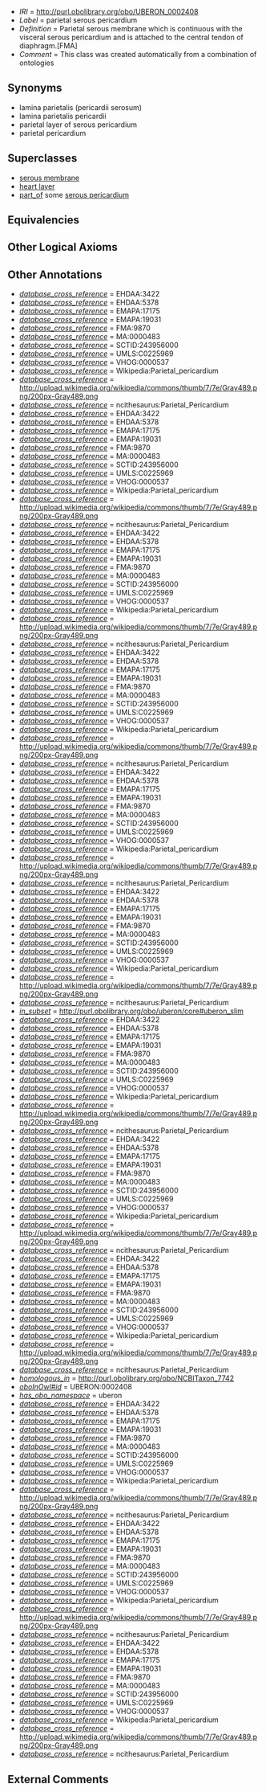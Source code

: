  * *IRI* = http://purl.obolibrary.org/obo/UBERON_0002408
 * *Label* = parietal serous pericardium
 * *Definition* = Parietal serous membrane which is continuous with the visceral serous pericardium and is attached to the central tendon of diaphragm.[FMA]
 * *Comment* = This class was created automatically from a combination of ontologies

## Synonyms

 * lamina parietalis (pericardii serosum)
 * lamina parietalis pericardii
 * parietal layer of serous pericardium
 * parietal pericardium

## Superclasses

 * [serous membrane](../../UBERON/42/UBERON_0000042.md)
 * [heart layer](../../UBERON/83/UBERON_0005983.md)
 * [part_of](../../BFO/50/BFO_0000050.md) some [serous pericardium](../../UBERON/57/UBERON_0002357.md)

## Equivalencies


## Other Logical Axioms


## Other Annotations

 * *[database_cross_reference](../../ef/oboInOwl#hasDbXref.md)* = EHDAA:3422
 * *[database_cross_reference](../../ef/oboInOwl#hasDbXref.md)* = EHDAA:5378
 * *[database_cross_reference](../../ef/oboInOwl#hasDbXref.md)* = EMAPA:17175
 * *[database_cross_reference](../../ef/oboInOwl#hasDbXref.md)* = EMAPA:19031
 * *[database_cross_reference](../../ef/oboInOwl#hasDbXref.md)* = FMA:9870
 * *[database_cross_reference](../../ef/oboInOwl#hasDbXref.md)* = MA:0000483
 * *[database_cross_reference](../../ef/oboInOwl#hasDbXref.md)* = SCTID:243956000
 * *[database_cross_reference](../../ef/oboInOwl#hasDbXref.md)* = UMLS:C0225969
 * *[database_cross_reference](../../ef/oboInOwl#hasDbXref.md)* = VHOG:0000537
 * *[database_cross_reference](../../ef/oboInOwl#hasDbXref.md)* = Wikipedia:Parietal_pericardium
 * *[database_cross_reference](../../ef/oboInOwl#hasDbXref.md)* = http://upload.wikimedia.org/wikipedia/commons/thumb/7/7e/Gray489.png/200px-Gray489.png
 * *[database_cross_reference](../../ef/oboInOwl#hasDbXref.md)* = ncithesaurus:Parietal_Pericardium
 * *[database_cross_reference](../../ef/oboInOwl#hasDbXref.md)* = EHDAA:3422
 * *[database_cross_reference](../../ef/oboInOwl#hasDbXref.md)* = EHDAA:5378
 * *[database_cross_reference](../../ef/oboInOwl#hasDbXref.md)* = EMAPA:17175
 * *[database_cross_reference](../../ef/oboInOwl#hasDbXref.md)* = EMAPA:19031
 * *[database_cross_reference](../../ef/oboInOwl#hasDbXref.md)* = FMA:9870
 * *[database_cross_reference](../../ef/oboInOwl#hasDbXref.md)* = MA:0000483
 * *[database_cross_reference](../../ef/oboInOwl#hasDbXref.md)* = SCTID:243956000
 * *[database_cross_reference](../../ef/oboInOwl#hasDbXref.md)* = UMLS:C0225969
 * *[database_cross_reference](../../ef/oboInOwl#hasDbXref.md)* = VHOG:0000537
 * *[database_cross_reference](../../ef/oboInOwl#hasDbXref.md)* = Wikipedia:Parietal_pericardium
 * *[database_cross_reference](../../ef/oboInOwl#hasDbXref.md)* = http://upload.wikimedia.org/wikipedia/commons/thumb/7/7e/Gray489.png/200px-Gray489.png
 * *[database_cross_reference](../../ef/oboInOwl#hasDbXref.md)* = ncithesaurus:Parietal_Pericardium
 * *[database_cross_reference](../../ef/oboInOwl#hasDbXref.md)* = EHDAA:3422
 * *[database_cross_reference](../../ef/oboInOwl#hasDbXref.md)* = EHDAA:5378
 * *[database_cross_reference](../../ef/oboInOwl#hasDbXref.md)* = EMAPA:17175
 * *[database_cross_reference](../../ef/oboInOwl#hasDbXref.md)* = EMAPA:19031
 * *[database_cross_reference](../../ef/oboInOwl#hasDbXref.md)* = FMA:9870
 * *[database_cross_reference](../../ef/oboInOwl#hasDbXref.md)* = MA:0000483
 * *[database_cross_reference](../../ef/oboInOwl#hasDbXref.md)* = SCTID:243956000
 * *[database_cross_reference](../../ef/oboInOwl#hasDbXref.md)* = UMLS:C0225969
 * *[database_cross_reference](../../ef/oboInOwl#hasDbXref.md)* = VHOG:0000537
 * *[database_cross_reference](../../ef/oboInOwl#hasDbXref.md)* = Wikipedia:Parietal_pericardium
 * *[database_cross_reference](../../ef/oboInOwl#hasDbXref.md)* = http://upload.wikimedia.org/wikipedia/commons/thumb/7/7e/Gray489.png/200px-Gray489.png
 * *[database_cross_reference](../../ef/oboInOwl#hasDbXref.md)* = ncithesaurus:Parietal_Pericardium
 * *[database_cross_reference](../../ef/oboInOwl#hasDbXref.md)* = EHDAA:3422
 * *[database_cross_reference](../../ef/oboInOwl#hasDbXref.md)* = EHDAA:5378
 * *[database_cross_reference](../../ef/oboInOwl#hasDbXref.md)* = EMAPA:17175
 * *[database_cross_reference](../../ef/oboInOwl#hasDbXref.md)* = EMAPA:19031
 * *[database_cross_reference](../../ef/oboInOwl#hasDbXref.md)* = FMA:9870
 * *[database_cross_reference](../../ef/oboInOwl#hasDbXref.md)* = MA:0000483
 * *[database_cross_reference](../../ef/oboInOwl#hasDbXref.md)* = SCTID:243956000
 * *[database_cross_reference](../../ef/oboInOwl#hasDbXref.md)* = UMLS:C0225969
 * *[database_cross_reference](../../ef/oboInOwl#hasDbXref.md)* = VHOG:0000537
 * *[database_cross_reference](../../ef/oboInOwl#hasDbXref.md)* = Wikipedia:Parietal_pericardium
 * *[database_cross_reference](../../ef/oboInOwl#hasDbXref.md)* = http://upload.wikimedia.org/wikipedia/commons/thumb/7/7e/Gray489.png/200px-Gray489.png
 * *[database_cross_reference](../../ef/oboInOwl#hasDbXref.md)* = ncithesaurus:Parietal_Pericardium
 * *[database_cross_reference](../../ef/oboInOwl#hasDbXref.md)* = EHDAA:3422
 * *[database_cross_reference](../../ef/oboInOwl#hasDbXref.md)* = EHDAA:5378
 * *[database_cross_reference](../../ef/oboInOwl#hasDbXref.md)* = EMAPA:17175
 * *[database_cross_reference](../../ef/oboInOwl#hasDbXref.md)* = EMAPA:19031
 * *[database_cross_reference](../../ef/oboInOwl#hasDbXref.md)* = FMA:9870
 * *[database_cross_reference](../../ef/oboInOwl#hasDbXref.md)* = MA:0000483
 * *[database_cross_reference](../../ef/oboInOwl#hasDbXref.md)* = SCTID:243956000
 * *[database_cross_reference](../../ef/oboInOwl#hasDbXref.md)* = UMLS:C0225969
 * *[database_cross_reference](../../ef/oboInOwl#hasDbXref.md)* = VHOG:0000537
 * *[database_cross_reference](../../ef/oboInOwl#hasDbXref.md)* = Wikipedia:Parietal_pericardium
 * *[database_cross_reference](../../ef/oboInOwl#hasDbXref.md)* = http://upload.wikimedia.org/wikipedia/commons/thumb/7/7e/Gray489.png/200px-Gray489.png
 * *[database_cross_reference](../../ef/oboInOwl#hasDbXref.md)* = ncithesaurus:Parietal_Pericardium
 * *[database_cross_reference](../../ef/oboInOwl#hasDbXref.md)* = EHDAA:3422
 * *[database_cross_reference](../../ef/oboInOwl#hasDbXref.md)* = EHDAA:5378
 * *[database_cross_reference](../../ef/oboInOwl#hasDbXref.md)* = EMAPA:17175
 * *[database_cross_reference](../../ef/oboInOwl#hasDbXref.md)* = EMAPA:19031
 * *[database_cross_reference](../../ef/oboInOwl#hasDbXref.md)* = FMA:9870
 * *[database_cross_reference](../../ef/oboInOwl#hasDbXref.md)* = MA:0000483
 * *[database_cross_reference](../../ef/oboInOwl#hasDbXref.md)* = SCTID:243956000
 * *[database_cross_reference](../../ef/oboInOwl#hasDbXref.md)* = UMLS:C0225969
 * *[database_cross_reference](../../ef/oboInOwl#hasDbXref.md)* = VHOG:0000537
 * *[database_cross_reference](../../ef/oboInOwl#hasDbXref.md)* = Wikipedia:Parietal_pericardium
 * *[database_cross_reference](../../ef/oboInOwl#hasDbXref.md)* = http://upload.wikimedia.org/wikipedia/commons/thumb/7/7e/Gray489.png/200px-Gray489.png
 * *[database_cross_reference](../../ef/oboInOwl#hasDbXref.md)* = ncithesaurus:Parietal_Pericardium
 * *[in_subset](../../et/oboInOwl#inSubset.md)* = http://purl.obolibrary.org/obo/uberon/core#uberon_slim
 * *[database_cross_reference](../../ef/oboInOwl#hasDbXref.md)* = EHDAA:3422
 * *[database_cross_reference](../../ef/oboInOwl#hasDbXref.md)* = EHDAA:5378
 * *[database_cross_reference](../../ef/oboInOwl#hasDbXref.md)* = EMAPA:17175
 * *[database_cross_reference](../../ef/oboInOwl#hasDbXref.md)* = EMAPA:19031
 * *[database_cross_reference](../../ef/oboInOwl#hasDbXref.md)* = FMA:9870
 * *[database_cross_reference](../../ef/oboInOwl#hasDbXref.md)* = MA:0000483
 * *[database_cross_reference](../../ef/oboInOwl#hasDbXref.md)* = SCTID:243956000
 * *[database_cross_reference](../../ef/oboInOwl#hasDbXref.md)* = UMLS:C0225969
 * *[database_cross_reference](../../ef/oboInOwl#hasDbXref.md)* = VHOG:0000537
 * *[database_cross_reference](../../ef/oboInOwl#hasDbXref.md)* = Wikipedia:Parietal_pericardium
 * *[database_cross_reference](../../ef/oboInOwl#hasDbXref.md)* = http://upload.wikimedia.org/wikipedia/commons/thumb/7/7e/Gray489.png/200px-Gray489.png
 * *[database_cross_reference](../../ef/oboInOwl#hasDbXref.md)* = ncithesaurus:Parietal_Pericardium
 * *[database_cross_reference](../../ef/oboInOwl#hasDbXref.md)* = EHDAA:3422
 * *[database_cross_reference](../../ef/oboInOwl#hasDbXref.md)* = EHDAA:5378
 * *[database_cross_reference](../../ef/oboInOwl#hasDbXref.md)* = EMAPA:17175
 * *[database_cross_reference](../../ef/oboInOwl#hasDbXref.md)* = EMAPA:19031
 * *[database_cross_reference](../../ef/oboInOwl#hasDbXref.md)* = FMA:9870
 * *[database_cross_reference](../../ef/oboInOwl#hasDbXref.md)* = MA:0000483
 * *[database_cross_reference](../../ef/oboInOwl#hasDbXref.md)* = SCTID:243956000
 * *[database_cross_reference](../../ef/oboInOwl#hasDbXref.md)* = UMLS:C0225969
 * *[database_cross_reference](../../ef/oboInOwl#hasDbXref.md)* = VHOG:0000537
 * *[database_cross_reference](../../ef/oboInOwl#hasDbXref.md)* = Wikipedia:Parietal_pericardium
 * *[database_cross_reference](../../ef/oboInOwl#hasDbXref.md)* = http://upload.wikimedia.org/wikipedia/commons/thumb/7/7e/Gray489.png/200px-Gray489.png
 * *[database_cross_reference](../../ef/oboInOwl#hasDbXref.md)* = ncithesaurus:Parietal_Pericardium
 * *[database_cross_reference](../../ef/oboInOwl#hasDbXref.md)* = EHDAA:3422
 * *[database_cross_reference](../../ef/oboInOwl#hasDbXref.md)* = EHDAA:5378
 * *[database_cross_reference](../../ef/oboInOwl#hasDbXref.md)* = EMAPA:17175
 * *[database_cross_reference](../../ef/oboInOwl#hasDbXref.md)* = EMAPA:19031
 * *[database_cross_reference](../../ef/oboInOwl#hasDbXref.md)* = FMA:9870
 * *[database_cross_reference](../../ef/oboInOwl#hasDbXref.md)* = MA:0000483
 * *[database_cross_reference](../../ef/oboInOwl#hasDbXref.md)* = SCTID:243956000
 * *[database_cross_reference](../../ef/oboInOwl#hasDbXref.md)* = UMLS:C0225969
 * *[database_cross_reference](../../ef/oboInOwl#hasDbXref.md)* = VHOG:0000537
 * *[database_cross_reference](../../ef/oboInOwl#hasDbXref.md)* = Wikipedia:Parietal_pericardium
 * *[database_cross_reference](../../ef/oboInOwl#hasDbXref.md)* = http://upload.wikimedia.org/wikipedia/commons/thumb/7/7e/Gray489.png/200px-Gray489.png
 * *[database_cross_reference](../../ef/oboInOwl#hasDbXref.md)* = ncithesaurus:Parietal_Pericardium
 * *[homologous_in](../../core#homologous/in/core#homologous_in.md)* = http://purl.obolibrary.org/obo/NCBITaxon_7742
 * *[oboInOwl#id](../../id/oboInOwl#id.md)* = UBERON:0002408
 * *[has_obo_namespace](../../ce/oboInOwl#hasOBONamespace.md)* = uberon
 * *[database_cross_reference](../../ef/oboInOwl#hasDbXref.md)* = EHDAA:3422
 * *[database_cross_reference](../../ef/oboInOwl#hasDbXref.md)* = EHDAA:5378
 * *[database_cross_reference](../../ef/oboInOwl#hasDbXref.md)* = EMAPA:17175
 * *[database_cross_reference](../../ef/oboInOwl#hasDbXref.md)* = EMAPA:19031
 * *[database_cross_reference](../../ef/oboInOwl#hasDbXref.md)* = FMA:9870
 * *[database_cross_reference](../../ef/oboInOwl#hasDbXref.md)* = MA:0000483
 * *[database_cross_reference](../../ef/oboInOwl#hasDbXref.md)* = SCTID:243956000
 * *[database_cross_reference](../../ef/oboInOwl#hasDbXref.md)* = UMLS:C0225969
 * *[database_cross_reference](../../ef/oboInOwl#hasDbXref.md)* = VHOG:0000537
 * *[database_cross_reference](../../ef/oboInOwl#hasDbXref.md)* = Wikipedia:Parietal_pericardium
 * *[database_cross_reference](../../ef/oboInOwl#hasDbXref.md)* = http://upload.wikimedia.org/wikipedia/commons/thumb/7/7e/Gray489.png/200px-Gray489.png
 * *[database_cross_reference](../../ef/oboInOwl#hasDbXref.md)* = ncithesaurus:Parietal_Pericardium
 * *[database_cross_reference](../../ef/oboInOwl#hasDbXref.md)* = EHDAA:3422
 * *[database_cross_reference](../../ef/oboInOwl#hasDbXref.md)* = EHDAA:5378
 * *[database_cross_reference](../../ef/oboInOwl#hasDbXref.md)* = EMAPA:17175
 * *[database_cross_reference](../../ef/oboInOwl#hasDbXref.md)* = EMAPA:19031
 * *[database_cross_reference](../../ef/oboInOwl#hasDbXref.md)* = FMA:9870
 * *[database_cross_reference](../../ef/oboInOwl#hasDbXref.md)* = MA:0000483
 * *[database_cross_reference](../../ef/oboInOwl#hasDbXref.md)* = SCTID:243956000
 * *[database_cross_reference](../../ef/oboInOwl#hasDbXref.md)* = UMLS:C0225969
 * *[database_cross_reference](../../ef/oboInOwl#hasDbXref.md)* = VHOG:0000537
 * *[database_cross_reference](../../ef/oboInOwl#hasDbXref.md)* = Wikipedia:Parietal_pericardium
 * *[database_cross_reference](../../ef/oboInOwl#hasDbXref.md)* = http://upload.wikimedia.org/wikipedia/commons/thumb/7/7e/Gray489.png/200px-Gray489.png
 * *[database_cross_reference](../../ef/oboInOwl#hasDbXref.md)* = ncithesaurus:Parietal_Pericardium
 * *[database_cross_reference](../../ef/oboInOwl#hasDbXref.md)* = EHDAA:3422
 * *[database_cross_reference](../../ef/oboInOwl#hasDbXref.md)* = EHDAA:5378
 * *[database_cross_reference](../../ef/oboInOwl#hasDbXref.md)* = EMAPA:17175
 * *[database_cross_reference](../../ef/oboInOwl#hasDbXref.md)* = EMAPA:19031
 * *[database_cross_reference](../../ef/oboInOwl#hasDbXref.md)* = FMA:9870
 * *[database_cross_reference](../../ef/oboInOwl#hasDbXref.md)* = MA:0000483
 * *[database_cross_reference](../../ef/oboInOwl#hasDbXref.md)* = SCTID:243956000
 * *[database_cross_reference](../../ef/oboInOwl#hasDbXref.md)* = UMLS:C0225969
 * *[database_cross_reference](../../ef/oboInOwl#hasDbXref.md)* = VHOG:0000537
 * *[database_cross_reference](../../ef/oboInOwl#hasDbXref.md)* = Wikipedia:Parietal_pericardium
 * *[database_cross_reference](../../ef/oboInOwl#hasDbXref.md)* = http://upload.wikimedia.org/wikipedia/commons/thumb/7/7e/Gray489.png/200px-Gray489.png
 * *[database_cross_reference](../../ef/oboInOwl#hasDbXref.md)* = ncithesaurus:Parietal_Pericardium

## External Comments

